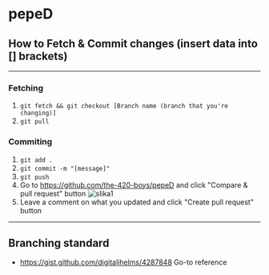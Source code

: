 # pepeD

## How to Fetch & Commit changes (insert data into [] brackets)
____________________________
### Fetching

1. `git fetch && git checkout [Branch name (branch that you're changing)]`
2. `git pull`

### Commiting
1. ```git add .```
2. ```git commit -m "[message]"```
3. ```git push```
4. Go to https://github.com/the-420-boys/pepeD and click "Compare & pull request" button ![slika1](https://i.gyazo.com/b79eadb6943bf86610600463211d73a2.png)
5. Leave a comment on what you updated and click "Create pull request" button

____________________________

## Branching standard

- https://gist.github.com/digitaljhelms/4287848 Go-to reference
